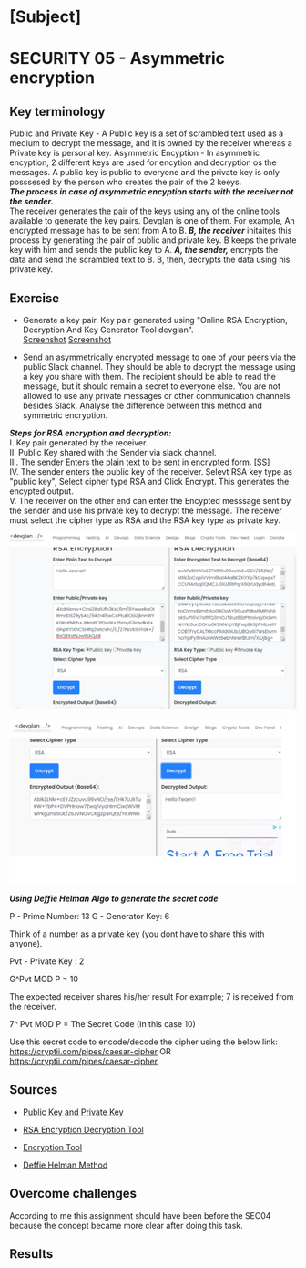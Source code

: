 # [Subject]
# SECURITY 05 - Asymmetric encryption



## Key terminology

Public and Private Key - A Public key is a set of scrambled text used as a medium to decrypt the message, and it is owned by the receiver whereas a Private key is personal key.
Asymmetric Encyption - In asymmetric encyption, 2 different keys are used for encytion and decryption os the messages. A public key is public to everyone and the private key is only posssesed by the person who creates the pair of the 2 keeys.   
***The process in case of asymmetric encyption starts with the receiver not the sender.***   
The receiver generates the pair of the keys using any of the online tools available to generate the key pairs. Devglan is one of them. 
For example, An encrypted message has to be sent from A to B. ***B, the receiver*** initaites this process by generating the pair of public and private key. B keeps the private key with him and sends the public key to A.
***A, the sender,*** encrypts the data and send the scrambled text to B. B, then, decrypts the data using his private key. 

## Exercise

* Generate a key pair.
Key pair generated using "Online RSA Encryption, Decryption And Key Generator Tool devglan".   
[Screenshot](../00_includes/03_Security/SEC05/SEC05-GenerateKeyPair.png)
[Screenshot](..)

* Send an asymmetrically encrypted message to one of your peers via the public Slack channel. They should be able to decrypt the message using a key you share with them. The recipient should be able to read the message, but it should remain a secret to everyone else.
You are not allowed to use any private messages or other communication channels besides Slack. Analyse the difference between this method and symmetric encryption.  

***Steps for RSA encryption and decryption:***  
I. Key pair generated by the receiver.   
II. Public Key shared with the Sender via slack channel.   
III. The sender Enters the plain text to be sent in encrypted form. [SS]   
IV. The sender enters the public key of the receiver. Selevt RSA key type as "public key", Select cipher type RSA and Click Encrypt.
This generates the encypted output.   
V. The receiver on the other end can enter the Encypted messsage sent by the sender and use his private key to decrypt the message. The receiver must select the cipher type as RSA and the RSA key type as private key. 

![Enryption](https://github.com/Techgrounds-Cloud-9/cloud-9-MBarodia/blob/7c514c1c7848a1f377fea5e136cae8d1d1e8eacb/00_includes/03_Security/SEC05/SEC05-Encryption.png)

![Decryption](https://github.com/Techgrounds-Cloud-9/cloud-9-MBarodia/blob/7c514c1c7848a1f377fea5e136cae8d1d1e8eacb/00_includes/03_Security/SEC05/SEC05-Decryption.png)


***Using Deffie Helman Algo to generate the secret code***

P - Prime Number: 13
G - Generator Key: 6

Think of a number as a private key (you dont have to share this with anyone).

Pvt - Private Key : 2

G^Pvt MOD P = 10

The expected receiver shares his/her result For example; 7 is received from the receiver.

7^ Pvt MOD P = The Secret Code (In this case 10)

Use this secret code to encode/decode the cipher using the below link:
https://cryptii.com/pipes/caesar-cipher OR https://cryptii.com/pipes/caesar-cipher


## Sources

* [Public Key and Private Key](https://www.youtube.com/watch?v=8I7BNgD2Yag)
* [RSA Encryption Decryption Tool](https://www.devglan.com/online-tools/rsa-encryption-decryption)
* [Encryption Tool](https://www.tools4noobs.com/online_tools/encrypt/)

* [Deffie Helman Method](https://www.youtube.com/watch?v=M-0qt6tdHzk)

## Overcome challenges

According to me this assignment should have been before the SEC04 because the concept became more clear after doing this task.


## Results
